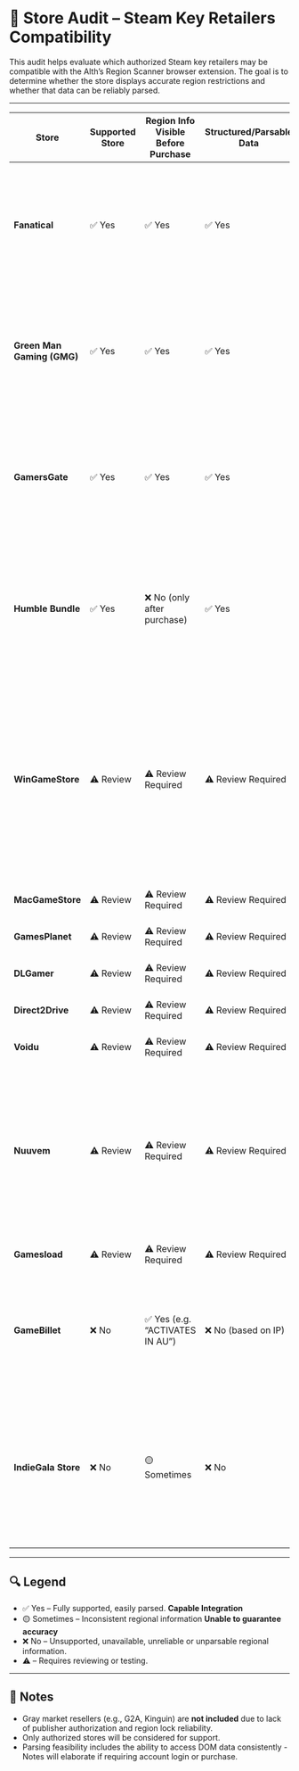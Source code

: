 # 🧾 Store Audit – Steam Key Retailers Compatibility

This audit helps evaluate which authorized Steam key retailers may be compatible with the Alth’s Region Scanner browser extension. The goal is to determine whether the store displays accurate region restrictions and whether that data can be reliably parsed.

---

| Store             | Supported Store |Region Info Visible Before Purchase | Structured/Parsable Data | Extraction Feasibility | Notes |
|-------------------|-----------------|------------------------------------|--------------------------|----------------------|-------|
| **Fanatical**              | ✅ Yes | ✅ Yes                               | ✅ Yes                | ✅ Easy               | Already integrated. Region info presented in structured DOM — parsed from expandable field. |
| **Green Man Gaming (GMG)** | ✅ Yes | ✅ Yes                               | ✅ Yes                | ✅ Easy               | Already integrated. Region info presented in structured DOM — parsed from expandable field. |
| **GamersGate**             | ✅ Yes | ✅ Yes                               | ✅ Yes                | ✅ Easy               | Already integrated. Region info presented in structured DOM — parsed from expandable field. |
| **Humble Bundle**          | ✅ Yes | ❌ No (only after purchase)          | ✅ Yes                | ✅ Easy               | Already integrated. Region data is not visible pre-purchase. Parsed post-transaction from gift link lightbox. |
| **WinGameStore**           | ⚠️ Review | ⚠️ Review Required                | ⚠️ Review Required    | ⚠️ Review Required    | Store Review Pending. Quick check appears info available before purchase. Region info presented in structure DOM - parsable from expandable field. |
| **MacGameStore**           | ⚠️ Review | ⚠️ Review Required                | ⚠️ Review Required    | ⚠️ Review Required    | Store Review Pending. |
| **GamesPlanet**            | ⚠️ Review | ⚠️ Review Required                | ⚠️ Review Required    | ⚠️ Review Required    | Store Review Pending. |
| **DLGamer**                | ⚠️ Review | ⚠️ Review Required                | ⚠️ Review Required    | ⚠️ Review Required    | Store Review Pending. |
| **Direct2Drive**           | ⚠️ Review | ⚠️ Review Required                | ⚠️ Review Required    | ⚠️ Review Required    | Store Review Pending. |
| **Voidu**                  | ⚠️ Review | ⚠️ Review Required                | ⚠️ Review Required    | ⚠️ Review Required    | Store Review Pending. |
| **Nuuvem**                 | ⚠️ Review | ⚠️ Review Required                | ⚠️ Review Required    | ⚠️ Review Required    | Store Review Pending. Quick check appears info available before purchase. Parsed through toggled lightbox in (i) panel. |
| **Gamesload**              | ⚠️ Review | ⚠️ Review Required                | ⚠️ Review Required    | ⚠️ Review Required    | Store Review Pending. |
| **GameBillet**             | ❌ No | ✅ Yes (e.g. “ACTIVATES IN AU”)       | ❌ No (based on IP)   | ❌ Approximation Only | Shows “Activates in XX” by IP. Region must be inferred. Can't guarantee correct results. |
| **IndieGala Store**        | ❌ No | 🟡 Sometimes                          | ❌ No                 | ❌ Deferred           | Inconsistent and unreliable region data display. Displays by IP in Regions. Region must be inferred. Inconsistent with popup warning. |

---

## 🔍 Legend
- ✅ Yes – Fully supported, easily parsed. **Capable Integration**
- 🟡 Sometimes – Inconsistent regional information **Unable to guarantee accuracy**
- ❌ No – Unsupported, unavailable, unreliable or unparsable regional information.
- ⚠️ – Requires reviewing or testing.

---

## 📌 Notes
- Gray market resellers (e.g., G2A, Kinguin) are **not included** due to lack of publisher authorization and region lock reliability.
- Only authorized stores will be considered for support.
- Parsing feasibility includes the ability to access DOM data consistently - Notes will elaborate if requiring account login or purchase.
